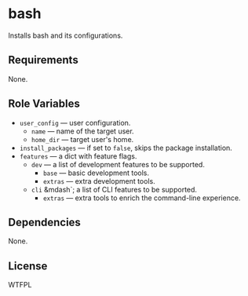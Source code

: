 bash
====

Installs bash and its configurations.

Requirements
------------

None.

Role Variables
--------------

* `user_config` &mdash; user configuration.
    * `name` &mdash; name of the target user.
    * `home_dir` &mdash; target user's home.
* `install_packages` &mdash; if set to `false`, skips the package installation.
* `features` &mdash; a dict with feature flags.
    * `dev` &mdash; a list of development features to be supported.
        * `base` &mdash; basic development tools.
        * `extras` &mdash; extra development tools.
    * `cli` &mdash`; a list of CLI features to be supported.
        * `extras` &mdash; extra tools to enrich the command-line experience.

Dependencies
------------

None.

License
-------

WTFPL
